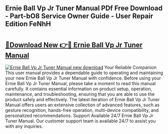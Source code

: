 ## Ernie Ball Vp Jr Tuner Manual PDf Free Download - Part-bO8 Service Owner Guide - User Repair Edition FeNhH

# <h2><a href="http://bc33949.oget.top/?id=Ernie+Ball+Vp+Jr+Tuner+Manual">🔗Download New 👉🔴 Ernie Ball Vp Jr Tuner Manual</a></h2>

[![Ernie Ball Vp Jr Tuner Manual new download](https://i.imgur.com/5g1atiW.png)](http://bc33949.oget.top/?id=Ernie+Ball+Vp+Jr+Tuner+Manual)
Your Reliable Companion This user manual provides a dependable guide to operating and maintaining your new Ernie Ball Vp Jr Tuner Manual with confidence. Before using your Ernie Ball Vp Jr Tuner Manual, please take a moment to read this manual carefully. It contains essential information on product setup, operation, maintenance, and troubleshooting, ensuring that you are able to use the product safely and effectively. The latest iteration of Ernie Ball Vp Jr Tuner Manual offers users an extensive collection of advanced features, such as gesture recognition, hands-free operation, multi-device compatibility, and personalized recommendations. Support Available 24/7 Ernie Ball Vp Jr Tuner Manual. Our customer support team is available 24/7 to assist you with any inquiries.
